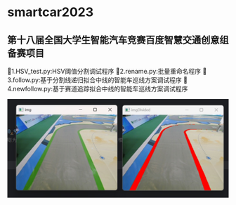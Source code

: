 # smartcar2023
## 第十八届全国大学生智能汽车竞赛百度智慧交通创意组备赛项目
🤣1.HSV_test.py:HSV阈值分割调试程序
🤣2.rename.py:批量重命名程序
🤣3.follow.py:基于分割线递归拟合中线的智能车巡线方案调试程序
🤣4.newfollow.py:基于赛道追踪拟合中线的智能车巡线方案调试程序

![img](https://github.com/diaoquesang/smartcar2023/blob/main/HSV.jpg)
